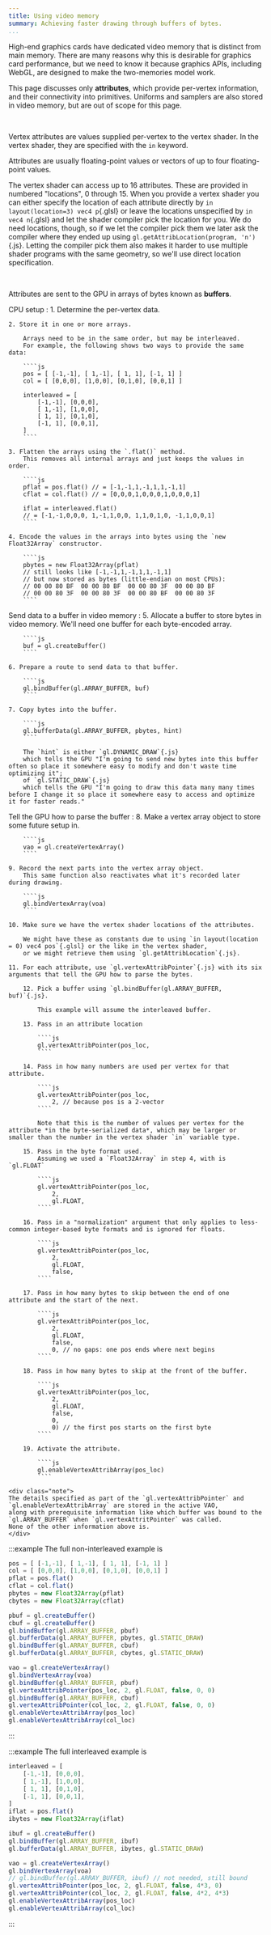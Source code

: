 ```yaml
---
title: Using video memory
summary: Achieving faster drawing through buffers of bytes.
...
```


High-end graphics cards have dedicated video memory that is distinct from main memory.
There are many reasons why this is desirable for graphics card performance,
but we need to know it because graphics APIs, including WebGL, are designed to make the two-memories model work.

This page discusses only **attributes**, which provide per-vertex information,
and their connectivity into primitives.
Uniforms and samplers are also stored in video memory, but are out of scope for this page.

 

Vertex attributes are values supplied per-vertex to the vertex shader.
In the vertex shader, they are specified with the `in` keyword.

Attributes are usually floating-point values
or vectors of up to four floating-point values.

The vertex shader can access up to 16 attributes.
These are provided in numbered "locations", 0 through 15.
When you provide a vertex shader you can either specify the location of each attribute directly by `in layout(location=3) vec4 p`{.glsl}
or leave the locations unspecified by `in vec4 n`{.glsl}
and let the shader compiler pick the location for you.
We do need locations, though, so if we let the compiler pick them
we later ask the compiler where they ended up
using `gl.getAttribLocation(program, 'n')`{.js}.
Letting the compiler pick them also makes it harder to use multiple shader programs with the same geometry, so we'll use direct location specification.

 

Attributes are sent to the GPU in arrays of bytes known as **buffers**.

CPU setup
:   1. Determine the per-vertex data.

    2. Store it in one or more arrays.
        
        Arrays need to be in the same order, but may be interleaved.
        For example, the following shows two ways to provide the same data:
        
        ````js
        pos = [ [-1,-1], [ 1,-1], [ 1, 1], [-1, 1] ]
        col = [ [0,0,0], [1,0,0], [0,1,0], [0,0,1] ]
        
        interleaved = [
            [-1,-1], [0,0,0],
            [ 1,-1], [1,0,0],
            [ 1, 1], [0,1,0],
            [-1, 1], [0,0,1],
        ]
        ````

    3. Flatten the arrays using the `.flat()` method.
        This removes all internal arrays and just keeps the values in order.
        
        ````js
        pflat = pos.flat() // = [-1,-1,1,-1,1,1,-1,1]
        cflat = col.flat() // = [0,0,0,1,0,0,0,1,0,0,0,1]
        
        iflat = interleaved.flat()
        // = [-1,-1,0,0,0, 1,-1,1,0,0, 1,1,0,1,0, -1,1,0,0,1]
        ````

    4. Encode the values in the arrays into bytes using the `new Float32Array` constructor.
        
        ````js
        pbytes = new Float32Array(pflat)
        // still looks like [-1,-1,1,-1,1,1,-1,1]
        // but now stored as bytes (little-endian on most CPUs):
        // 00 00 80 BF  00 00 80 BF  00 00 80 3F  00 00 80 BF
        // 00 00 80 3F  00 00 80 3F  00 00 80 BF  00 00 80 3F
        ````

Send data to a buffer in video memory
:   5. Allocate a buffer to store bytes in video memory.
        We'll need one buffer for each byte-encoded array.
    
        ````js
        buf = gl.createBuffer()
        ````
    
    6. Prepare a route to send data to that buffer.
    
        ````js
        gl.bindBuffer(gl.ARRAY_BUFFER, buf)
        ````

    7. Copy bytes into the buffer.
    
        ````js
        gl.bufferData(gl.ARRAY_BUFFER, pbytes, hint)
        ````
        
        The `hint` is either `gl.DYNAMIC_DRAW`{.js}
        which tells the GPU "I'm going to send new bytes into this buffer often so place it somewhere easy to modify and don't waste time optimizing it";
        of `gl.STATIC_DRAW`{.js}
        which tells the GPU "I'm going to draw this data many many times before I change it so place it somewhere easy to access and optimize it for faster reads."
    

Tell the GPU how to parse the buffer
:   8. Make a vertex array object to store some future setup in.
    
        ````js
        vao = gl.createVertexArray()
        ````

    9. Record the next parts into the vertex array object.
        This same function also reactivates what it's recorded later during drawing.
    
        ````js
        gl.bindVertexArray(voa)
        ````
    
    10. Make sure we have the vertex shader locations of the attributes.
        
        We might have these as constants due to using `in layout(location = 0) vec4 pos`{.glsl} or the like in the vertex shader,
        or we might retrieve them using `gl.getAttribLocation`{.js}.
    
    11. For each attribute, use `gl.vertexAttribPointer`{.js} with its six arguments that tell the GPU how to parse the bytes.
    
        12. Pick a buffer using `gl.bindBuffer(gl.ARRAY_BUFFER, buf)`{.js}.
            
            This example will assume the interleaved buffer.
        
        13. Pass in an attribute location
        
            ````js
            gl.vertexAttribPointer(pos_loc,
            ````
        
        14. Pass in how many numbers are used per vertex for that attribute.
            
            ````js
            gl.vertexAttribPointer(pos_loc,
                2, // because pos is a 2-vector
            ````
            
            Note that this is the number of values per vertex for the attribute *in the byte-serialized data*, which may be larger or smaller than the number in the vertex shader `in` variable type.

        15. Pass in the byte format used.
            Assuming we used a `Float32Array` in step 4, with is `gl.FLOAT`
            
            ````js
            gl.vertexAttribPointer(pos_loc,
                2,
                gl.FLOAT,
            ````

        16. Pass in a "normalization" argument that only applies to less-common integer-based byte formats and is ignored for floats.
            
            ````js
            gl.vertexAttribPointer(pos_loc,
                2,
                gl.FLOAT,
                false,
            ````
        
        17. Pass in how many bytes to skip between the end of one attribute and the start of the next.
            
            ````js
            gl.vertexAttribPointer(pos_loc,
                2,
                gl.FLOAT,
                false,
                0, // no gaps: one pos ends where next begins
            ````

        18. Pass in how many bytes to skip at the front of the buffer.
            
            ````js
            gl.vertexAttribPointer(pos_loc,
                2,
                gl.FLOAT,
                false,
                0,
                0) // the first pos starts on the first byte
            ````

        19. Activate the attribute.
        
            ````js
            gl.enableVertexAttribArray(pos_loc)
            ````

    <div class="note">
    The details specified as part of the `gl.vertexAttribPointer` and `gl.enableVertexAttribArray` are stored in the active VAO,
    along with prerequisite information like which buffer was bound to the `gl.ARRAY_BUFFER` when `gl.vertexAttritPointer` was called.
    None of the other information above is.
    </div>

:::example
The full non-interleaved example is

```js
pos = [ [-1,-1], [ 1,-1], [ 1, 1], [-1, 1] ]
col = [ [0,0,0], [1,0,0], [0,1,0], [0,0,1] ]
pflat = pos.flat()
cflat = col.flat()
pbytes = new Float32Array(pflat)
cbytes = new Float32Array(cflat)

pbuf = gl.createBuffer()
cbuf = gl.createBuffer()
gl.bindBuffer(gl.ARRAY_BUFFER, pbuf)
gl.bufferData(gl.ARRAY_BUFFER, pbytes, gl.STATIC_DRAW)
gl.bindBuffer(gl.ARRAY_BUFFER, cbuf)
gl.bufferData(gl.ARRAY_BUFFER, cbytes, gl.STATIC_DRAW)

vao = gl.createVertexArray()
gl.bindVertexArray(voa)
gl.bindBuffer(gl.ARRAY_BUFFER, pbuf)
gl.vertexAttribPointer(pos_loc, 2, gl.FLOAT, false, 0, 0)
gl.bindBuffer(gl.ARRAY_BUFFER, cbuf)
gl.vertexAttribPointer(col_loc, 2, gl.FLOAT, false, 0, 0)
gl.enableVertexAttribArray(pos_loc)
gl.enableVertexAttribArray(col_loc)
```
:::

:::example
The full interleaved example is

```js
interleaved = [
    [-1,-1], [0,0,0],
    [ 1,-1], [1,0,0],
    [ 1, 1], [0,1,0],
    [-1, 1], [0,0,1],
]
iflat = pos.flat()
ibytes = new Float32Array(iflat)

ibuf = gl.createBuffer()
gl.bindBuffer(gl.ARRAY_BUFFER, ibuf)
gl.bufferData(gl.ARRAY_BUFFER, ibytes, gl.STATIC_DRAW)

vao = gl.createVertexArray()
gl.bindVertexArray(voa)
// gl.bindBuffer(gl.ARRAY_BUFFER, ibuf) // not needed, still bound
gl.vertexAttribPointer(pos_loc, 2, gl.FLOAT, false, 4*3, 0)
gl.vertexAttribPointer(col_loc, 2, gl.FLOAT, false, 4*2, 4*3)
gl.enableVertexAttribArray(pos_loc)
gl.enableVertexAttribArray(col_loc)
```
:::




